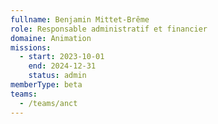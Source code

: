 ```yaml
---
fullname: Benjamin Mittet-Brême
role: Responsable administratif et financier
domaine: Animation
missions:
  - start: 2023-10-01
    end: 2024-12-31
    status: admin
memberType: beta
teams:
  - /teams/anct
---
```

